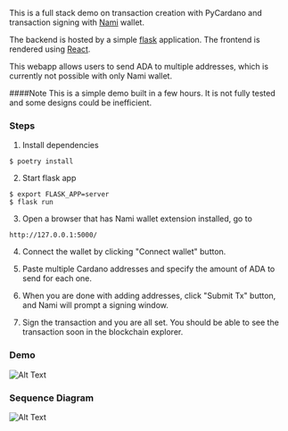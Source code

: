 

This is a full stack demo on transaction creation with PyCardano and transaction signing with
[Nami](https://namiwallet.io/) wallet. 

The backend is hosted by a simple [flask](https://flask.palletsprojects.com/en/2.0.x/) application. 
The frontend is rendered using [React](https://reactjs.org/). 

This webapp allows users to send ADA to multiple addresses, which is currently not possible with only Nami wallet.  

####Note
This is a simple demo built in a few hours. It is not fully tested and some designs could be inefficient.

### Steps

1. Install dependencies

```shell
$ poetry install
```


2. Start flask app

```shell
$ export FLASK_APP=server
$ flask run
```

3. Open a browser that has Nami wallet extension installed, go to 

```http://127.0.0.1:5000/```


4. Connect the wallet by clicking "Connect wallet" button. 

5. Paste multiple Cardano addresses and specify the amount of ADA to send for each one.  

6. When you are done with adding addresses, click "Submit Tx" button, and Nami will prompt a signing window.

7. Sign the transaction and you are all set. You should be able to see the transaction soon in the blockchain explorer.


### Demo

![Alt Text](demo.gif)

### Sequence Diagram

![Alt Text](sequence_diagram.svg)